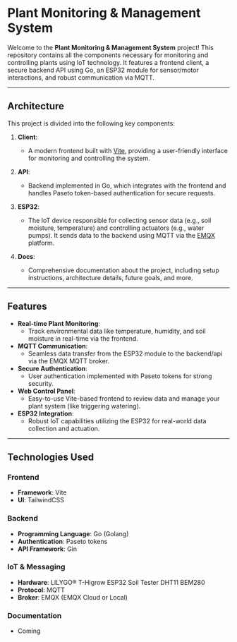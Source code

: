 # Plant Monitoring & Management System

Welcome to the **Plant Monitoring & Management System** project! This repository contains all the components necessary for monitoring and controlling plants using IoT technology. It features a frontend client, a secure backend API using Go, an ESP32 module for sensor/motor interactions, and robust communication via MQTT.

---

## Architecture

This project is divided into the following key components:

1. **Client**:
   - A modern frontend built with [Vite](https://vitejs.dev/), providing a user-friendly interface for monitoring and controlling the system.
   
2. **API**:
   - Backend implemented in Go, which integrates with the frontend and handles Paseto token-based authentication for secure requests.
   
3. **ESP32**:
   - The IoT device responsible for collecting sensor data (e.g., soil moisture, temperature) and controlling actuators (e.g., water pumps). It sends data to the backend using MQTT via the [EMQX](https://www.emqx.io/) platform.

4. **Docs**:
   - Comprehensive documentation about the project, including setup instructions, architecture details, future goals, and more.

---

## Features

- **Real-time Plant Monitoring**: 
    - Track environmental data like temperature, humidity, and soil moisture in real-time via the frontend.
- **MQTT Communication**:
    - Seamless data transfer from the ESP32 module to the backend/api via the EMQX MQTT broker.
- **Secure Authentication**:
    - User authentication implemented with Paseto tokens for strong security.
- **Web Control Panel**:
    - Easy-to-use Vite-based frontend to review data and manage your plant system (like triggering watering).
- **ESP32 Integration**:
    - Robust IoT capabilities utilizing the ESP32 for real-world data collection and actuation.

---

## Technologies Used

### Frontend
- **Framework**: Vite
- **UI**: TailwindCSS

### Backend
- **Programming Language**: Go (Golang)
- **Authentication**: Paseto tokens
- **API Framework**: Gin

### IoT & Messaging
- **Hardware**: LILYGO® T-Higrow ESP32 Soil Tester DHT11 BEM280
- **Protocol**: MQTT
- **Broker**: EMQX (EMQX Cloud or Local)

### Documentation
- Coming
